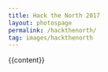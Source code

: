 ```yaml
---
title: Hack the North 2017
layout: photospage
permalink: /hackthenorth/
tag: images/hackthenorth
---
```


{{content}}

